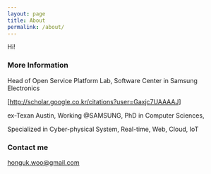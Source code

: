 ```yaml
---
layout: page
title: About
permalink: /about/
---
```


Hi!

### More Information

Head of Open Service Platform Lab, Software Center in Samsung Electronics

[http://scholar.google.co.kr/citations?user=Gaxjc7UAAAAJ]

ex-Texan Austin, Working @SAMSUNG, PhD in Computer Sciences,

Specialized in Cyber-physical System, Real-time, Web, Cloud, IoT

### Contact me

[honguk.woo@gmail.com](mailto:honguk.woo@gmail.com)
